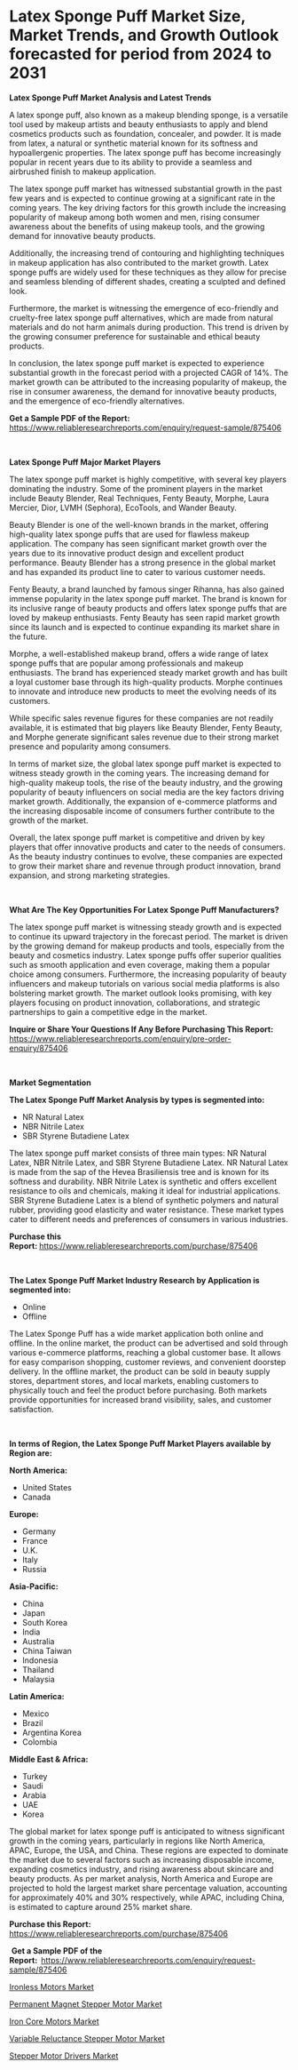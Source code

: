 <p><h1>Latex Sponge Puff Market Size, Market Trends, and Growth Outlook forecasted for period from 2024 to 2031</h1></p><p><strong>Latex Sponge Puff Market Analysis and Latest Trends</strong></p>
<p><p>A latex sponge puff, also known as a makeup blending sponge, is a versatile tool used by makeup artists and beauty enthusiasts to apply and blend cosmetics products such as foundation, concealer, and powder. It is made from latex, a natural or synthetic material known for its softness and hypoallergenic properties. The latex sponge puff has become increasingly popular in recent years due to its ability to provide a seamless and airbrushed finish to makeup application.</p><p>The latex sponge puff market has witnessed substantial growth in the past few years and is expected to continue growing at a significant rate in the coming years. The key driving factors for this growth include the increasing popularity of makeup among both women and men, rising consumer awareness about the benefits of using makeup tools, and the growing demand for innovative beauty products.</p><p>Additionally, the increasing trend of contouring and highlighting techniques in makeup application has also contributed to the market growth. Latex sponge puffs are widely used for these techniques as they allow for precise and seamless blending of different shades, creating a sculpted and defined look.</p><p>Furthermore, the market is witnessing the emergence of eco-friendly and cruelty-free latex sponge puff alternatives, which are made from natural materials and do not harm animals during production. This trend is driven by the growing consumer preference for sustainable and ethical beauty products.</p><p>In conclusion, the latex sponge puff market is expected to experience substantial growth in the forecast period with a projected CAGR of 14%. The market growth can be attributed to the increasing popularity of makeup, the rise in consumer awareness, the demand for innovative beauty products, and the emergence of eco-friendly alternatives.</p></p>
<p><strong>Get a Sample PDF of the Report:&nbsp;</strong> <a href="https://www.reliableresearchreports.com/enquiry/request-sample/875406">https://www.reliableresearchreports.com/enquiry/request-sample/875406</a></p>
<p>&nbsp;</p>
<p><strong>Latex Sponge Puff Major Market Players</strong></p>
<p><p>The latex sponge puff market is highly competitive, with several key players dominating the industry. Some of the prominent players in the market include Beauty Blender, Real Techniques, Fenty Beauty, Morphe, Laura Mercier, Dior, LVMH (Sephora), EcoTools, and Wander Beauty.</p><p>Beauty Blender is one of the well-known brands in the market, offering high-quality latex sponge puffs that are used for flawless makeup application. The company has seen significant market growth over the years due to its innovative product design and excellent product performance. Beauty Blender has a strong presence in the global market and has expanded its product line to cater to various customer needs.</p><p>Fenty Beauty, a brand launched by famous singer Rihanna, has also gained immense popularity in the latex sponge puff market. The brand is known for its inclusive range of beauty products and offers latex sponge puffs that are loved by makeup enthusiasts. Fenty Beauty has seen rapid market growth since its launch and is expected to continue expanding its market share in the future.</p><p>Morphe, a well-established makeup brand, offers a wide range of latex sponge puffs that are popular among professionals and makeup enthusiasts. The brand has experienced steady market growth and has built a loyal customer base through its high-quality products. Morphe continues to innovate and introduce new products to meet the evolving needs of its customers.</p><p>While specific sales revenue figures for these companies are not readily available, it is estimated that big players like Beauty Blender, Fenty Beauty, and Morphe generate significant sales revenue due to their strong market presence and popularity among consumers.</p><p>In terms of market size, the global latex sponge puff market is expected to witness steady growth in the coming years. The increasing demand for high-quality makeup tools, the rise of the beauty industry, and the growing popularity of beauty influencers on social media are the key factors driving market growth. Additionally, the expansion of e-commerce platforms and the increasing disposable income of consumers further contribute to the growth of the market.</p><p>Overall, the latex sponge puff market is competitive and driven by key players that offer innovative products and cater to the needs of consumers. As the beauty industry continues to evolve, these companies are expected to grow their market share and revenue through product innovation, brand expansion, and strong marketing strategies.</p></p>
<p>&nbsp;</p>
<p><strong>What Are The Key Opportunities For Latex Sponge Puff Manufacturers?</strong></p>
<p><p>The latex sponge puff market is witnessing steady growth and is expected to continue its upward trajectory in the forecast period. The market is driven by the growing demand for makeup products and tools, especially from the beauty and cosmetics industry. Latex sponge puffs offer superior qualities such as smooth application and even coverage, making them a popular choice among consumers. Furthermore, the increasing popularity of beauty influencers and makeup tutorials on various social media platforms is also bolstering market growth. The market outlook looks promising, with key players focusing on product innovation, collaborations, and strategic partnerships to gain a competitive edge in the market.</p></p>
<p><strong>Inquire or Share Your Questions If Any Before Purchasing This Report:</strong> <a href="https://www.reliableresearchreports.com/enquiry/pre-order-enquiry/875406">https://www.reliableresearchreports.com/enquiry/pre-order-enquiry/875406</a></p>
<p>&nbsp;</p>
<p><strong>Market Segmentation</strong></p>
<p><strong>The Latex Sponge Puff Market Analysis by types is segmented into:</strong></p>
<p><ul><li>NR Natural Latex</li><li>NBR Nitrile Latex</li><li>SBR Styrene Butadiene Latex</li></ul></p>
<p><p>The latex sponge puff market consists of three main types: NR Natural Latex, NBR Nitrile Latex, and SBR Styrene Butadiene Latex. NR Natural Latex is made from the sap of the Hevea Brasiliensis tree and is known for its softness and durability. NBR Nitrile Latex is synthetic and offers excellent resistance to oils and chemicals, making it ideal for industrial applications. SBR Styrene Butadiene Latex is a blend of synthetic polymers and natural rubber, providing good elasticity and water resistance. These market types cater to different needs and preferences of consumers in various industries.</p></p>
<p><strong>Purchase this Report:&nbsp;</strong><a href="https://www.reliableresearchreports.com/purchase/875406">https://www.reliableresearchreports.com/purchase/875406</a></p>
<p>&nbsp;</p>
<p><strong>The Latex Sponge Puff Market Industry Research by Application is segmented into:</strong></p>
<p><ul><li>Online</li><li>Offline</li></ul></p>
<p><p>The Latex Sponge Puff has a wide market application both online and offline. In the online market, the product can be advertised and sold through various e-commerce platforms, reaching a global customer base. It allows for easy comparison shopping, customer reviews, and convenient doorstep delivery. In the offline market, the product can be sold in beauty supply stores, department stores, and local markets, enabling customers to physically touch and feel the product before purchasing. Both markets provide opportunities for increased brand visibility, sales, and customer satisfaction.</p></p>
<p>&nbsp;</p>
<p><strong>In terms of Region, the Latex Sponge Puff Market Players available by Region are:</strong></p>
<p>
    <p> <strong> North America: </strong>
        <ul>
            <li>United States</li>
            <li>Canada</li>
        </ul>
        </p> 
    <p> <strong> Europe: </strong>
        <ul>
            <li>Germany</li>
            <li>France</li>
            <li>U.K.</li>
            <li>Italy</li>
            <li>Russia</li>
        </ul>
        </p> 
    <p> <strong> Asia-Pacific: </strong>
        <ul>
            <li>China</li>
            <li>Japan</li>
            <li>South Korea</li>
            <li>India</li>
            <li>Australia</li>
            <li>China Taiwan</li>
            <li>Indonesia</li>
            <li>Thailand</li>
            <li>Malaysia</li>
        </ul>
        </p> 
    <p> <strong> Latin America: </strong>
        <ul>
            <li>Mexico</li>
            <li>Brazil</li>
            <li>Argentina Korea</li>
            <li>Colombia</li>
        </ul>
        </p> 
    <p> <strong> Middle East & Africa: </strong>
        <ul>
            <li>Turkey</li>
            <li>Saudi</li>
            <li>Arabia</li>
            <li>UAE</li>
            <li>Korea</li>
        </ul>
    </p>
    </p>
<p><p>The global market for latex sponge puff is anticipated to witness significant growth in the coming years, particularly in regions like North America, APAC, Europe, the USA, and China. These regions are expected to dominate the market due to several factors such as increasing disposable income, expanding cosmetics industry, and rising awareness about skincare and beauty products. As per market analysis, North America and Europe are projected to hold the largest market share percentage valuation, accounting for approximately 40% and 30% respectively, while APAC, including China, is estimated to capture around 25% market share.</p></p>
<p><strong>Purchase this Report: </strong><a href="https://www.reliableresearchreports.com/purchase/875406">https://www.reliableresearchreports.com/purchase/875406</a></p>
<p>&nbsp;<strong>Get a Sample PDF of the Report:&nbsp;&nbsp;</strong><a href="https://www.reliableresearchreports.com/enquiry/request-sample/875406">https://www.reliableresearchreports.com/enquiry/request-sample/875406</a></p>
<p><strong></strong></p>
<p><p><a href="https://medium.com/@wyattconn1966/ironless-motors-market-size-market-outlook-and-market-forecast-2024-to-2031-758e2eaf5784">Ironless Motors Market</a></p><p><a href="https://medium.com/@wyattconn1966/decoding-permanent-magnet-stepper-motor-market-metrics-market-share-trends-and-growth-patterns-2a3b3c99267c">Permanent Magnet Stepper Motor Market</a></p><p><a href="https://medium.com/@wyattconn1966/decoding-iron-core-motors-market-metrics-market-share-trends-and-growth-patterns-9e8f990d05da">Iron Core Motors Market</a></p><p><a href="https://medium.com/@wyattconn1966/variable-reluctance-stepper-motor-market-size-market-outlook-and-market-forecast-2024-to-2031-0f6722fc08fd">Variable Reluctance Stepper Motor Market</a></p><p><a href="https://medium.com/@wyattconn1966/stepper-motor-drivers-market-insight-market-trends-growth-forecasted-from-2024-to-2031-c1111343149a">Stepper Motor Drivers Market</a></p></p>